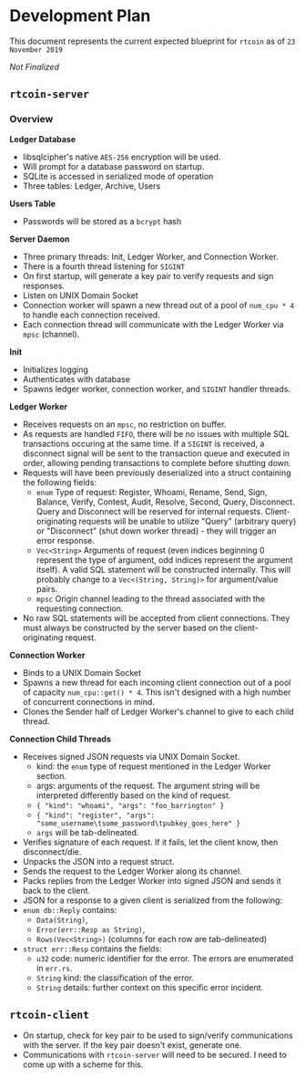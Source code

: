 # Development Plan

This document represents the current expected blueprint
for `rtcoin` as of `23 November 2019`

*Not Finalized*

## `rtcoin-server`

### Overview

**Ledger Database**
* libsqlcipher's native `AES-256` encryption will be used.
* Will prompt for a database password on startup.
* SQLite is accessed in serialized mode of operation
* Three tables: Ledger, Archive, Users

**Users Table**
* Passwords will be stored as a `bcrypt` hash

**Server Daemon**
* Three primary threads: Init, Ledger Worker, and Connection Worker.
* There is a fourth thread listening for `SIGINT`
* On first startup, will generate a key pair to verify requests and sign responses.
* Listen on UNIX Domain Socket
* Connection worker will spawn a new thread out of a pool of `num_cpu * 4` to handle each connection received.
* Each connection thread will communicate with the Ledger Worker via `mpsc` (channel).

**Init**
* Initializes logging
* Authenticates with database
* Spawns ledger worker, connection worker, and `SIGINT` handler threads.

**Ledger Worker**
* Receives requests on an `mpsc`, no restriction on buffer.
* As requests are handled `FIFO`, there will be no issues with multiple SQL transactions occuring at the same time. If a `SIGINT` is received, a disconnect signal will be sent to the transaction queue and executed in order, allowing pending transactions to complete before shutting down.
* Requests will have been previously deserialized into a struct containing the following fields:
    * `enum` Type of request: Register, Whoami, Rename, Send, Sign, Balance, Verify, Contest, Audit, Resolve, Second, Query, Disconnect. Query and Disconnect will be reserved for internal requests. Client-originating requests will be unable to utilize "Query" (arbitrary query) or "Disconnect" (shut down worker thread) - they will trigger an error response.
    * `Vec<String>` Arguments of request (even indices beginning 0 represent the type of argument, odd indices represent the argument itself). A valid SQL statement will be constructed internally. This will probably change to a `Vec<(String, String)>` for argument/value pairs.
    * `mpsc` Origin channel leading to the thread associated with the requesting connection.
* No raw SQL statements will be accepted from client connections. They must always be constructed by the server based on the client-originating request.

**Connection Worker**
* Binds to a UNIX Domain Socket
* Spawns a new thread for each incoming client connection out of a pool of capacity `num_cpu::get() * 4`. This isn't designed with a high number of concurrent connections in mind.
* Clones the Sender half of Ledger Worker's channel to give to each child thread.

**Connection Child Threads**
* Receives signed JSON requests via UNIX Domain Socket.
    * kind: the `enum` type of request mentioned in the Ledger Worker section.
    * args: arguments of the request. The argument string will be interpreted differently based on the kind of request.
    * `{ "kind": "whoami", "args": "foo_barrington" }`
    * `{ "kind": "register", "args": "some_username\tsome_password\tpubkey_goes_here" }`
    * `args` will be tab-delineated.
* Verifies signature of each request. If it fails, let the client know, then disconnect/die.
* Unpacks the JSON into a request struct.
* Sends the request to the Ledger Worker along its channel.
* Packs replies from the Ledger Worker into signed JSON and sends it back to the client.
* JSON for a response to a given client is serialized from the following:
* `enum db::Reply` contains:
    * `Data(String)`,
    * `Error(err::Resp as String)`,
    * `Rows(Vec<String>)` (columns for each row are tab-delineated)
* `struct err::Resp` contains the fields:
    * `u32` code: numeric identifier for the error. The errors are enumerated in `err.rs`.
    * `String` kind: the classification of the error.
    * `String` details: further context on this specific error incident.

## `rtcoin-client`
* On startup, check for key pair to be used to sign/verify communications with the server. If the key pair doesn't exist, generate one.
* Communications with `rtcoin-server` will need to be secured. I need to come up with a scheme for this.